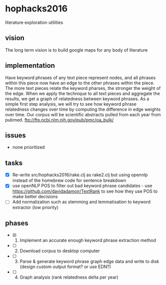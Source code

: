 # hophacks2016
literature exploration utilities

## vision
The long term vision is to build google maps for any body of literature

## implementation
Have keyword phrases of any text piece represent nodes, and all phrases within this piece now have an edge to the other phrases within the piece. The more text pieces relate the keyword pharses, the stronger the weight of the edge. When we apply the technique to all text pieces and aggregate the results, we get a graph of relatedness between keyword phrases. As a simple first step analysis, we will try to see how keyword phrase relatedness changes over time by computing the difference in edge weights over time. Our corpus will be scientific abstracts pulled from each year from pubmed. ftp://ftp.ncbi.nlm.nih.gov/pub/pmc/oa_bulk/

## issues
- none prioritized

## tasks
- [X] Re-write src/hophacks2016/rake.clj as rake2.clj but using opennlp instead of the homebrew code for sentence breakdown
- [X] use openNLP POS to filter out bad keyword phrase candidates
      - use https://github.com/davidadamojr/TextRank to see how they use POS to make better decisions
- [ ] Add normalization such as stemming and lemmatisation to keyword extractor (low priority)

## phases
- [X] 1. Implement an accurate enough keyword phrase extraction method
- [ ] 2. Download corpus to desktop computer
- [ ] 3. Parse & generate keyword phrase graph edge data and write to disk (design custom output format? or use EDN?)
- [ ] 4. Graph analysis (rank relatedness delta per year)

